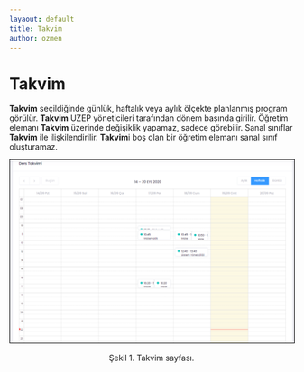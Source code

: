 ```yaml
---
layaout: default
title: Takvim
author: ozmen
---
```

# Takvim

**Takvim** seçildiğinde günlük, haftalık veya aylık ölçekte planlanmış program görülür. **Takvim** UZEP yöneticileri tarafından dönem başında girilir. Öğretim elemanı **Takvim** üzerinde değişiklik yapamaz, sadece görebilir. Sanal sınıflar **Takvim** ile ilişkilendirilir. **Takvim**i boş olan bir öğretim elemanı sanal sınıf oluşturamaz.  

<img style="border:1px solid black" src="assets/images/takvim.png"/> 
<p style="text-align: center;">Şekil 1. Takvim sayfası. </p>
